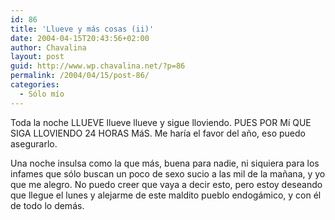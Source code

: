 ```yaml
---
id: 86
title: 'Llueve y más cosas (ii)'
date: 2004-04-15T20:43:56+02:00
author: Chavalina
layout: post
guid: http://www.wp.chavalina.net/?p=86
permalink: /2004/04/15/post-86/
categories:
  - Sólo mío
---
```

Toda la noche LLUEVE llueve llueve y sigue lloviendo. PUES POR Mí QUE SIGA LLOVIENDO 24 HORAS MáS. Me haría el favor del a&ntilde;o, eso puedo asegurarlo.

Una noche insulsa como la que más, buena para nadie, ni siquiera para los infames que sólo buscan un poco de sexo sucio a las mil de la ma&ntilde;ana, y yo que me alegro. No puedo creer que vaya a decir esto, pero estoy deseando que llegue el lunes y alejarme de este maldito pueblo endogámico, y con él de todo lo demás.